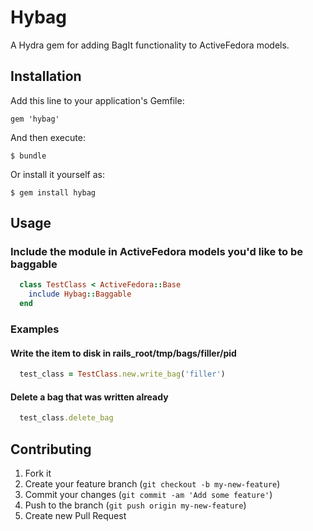 # Hybag

A Hydra gem for adding BagIt functionality to ActiveFedora models.

## Installation

Add this line to your application's Gemfile:

    gem 'hybag'

And then execute:

    $ bundle

Or install it yourself as:

    $ gem install hybag

## Usage

### Include the module in ActiveFedora models you'd like to be baggable

```ruby
  class TestClass < ActiveFedora::Base
    include Hybag::Baggable
  end
```

### Examples

#### Write the item to disk in rails_root/tmp/bags/filler/pid
```ruby
  test_class = TestClass.new.write_bag('filler')
```

#### Delete a bag that was written already
```ruby
  test_class.delete_bag
```

## Contributing

1. Fork it
2. Create your feature branch (`git checkout -b my-new-feature`)
3. Commit your changes (`git commit -am 'Add some feature'`)
4. Push to the branch (`git push origin my-new-feature`)
5. Create new Pull Request

